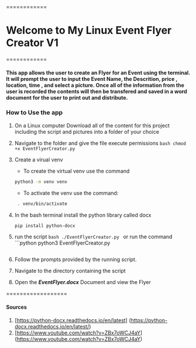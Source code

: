 ============
# Welcome to My Linux Event Flyer Creator V1

============


#### This app allows the user to create an Flyer for an Event using the terminal. It will prompt the user to input the Event Name, the Descrition, price , location, time , and select a picture. Once all of the information from the user is recorded the contents will then be transfered and saved in a word document for the user to print out and distribute.




### How to Use the app
1. On a Linux computer Download all of the content for this project including the script and pictures into a folder of your choice

2. Navigate to the folder and give the file execute permissions
        ```bash
        chmod +x EventFlyerCreator.py
        ```
3. Create a virual venv
	- To create the virtual venv use the command
	 ```bash
	 python3 -m venv venv
	 ```
	- To activate the venv use the command:
	```bash
	 . venv/bin/activate
	```
4. In the bash terminal install the python library called docx
	```bash
	pip install python-docx
	``` 

5. run the script
        ```bash
        ./EventFlyerCreator.py
        ```
   or run the command
        ```python
        python3 EventFlyerCreator.py
	```

6. Follow the prompts provided by the running script.

7. Navigate to the directory containing the script

8. Open the ***EventFlyer.docx*** Document and view the Flyer

==================

#### Sources
1. [https://python-docx.readthedocs.io/en/latest] (https://python-docx.readthedocs.io/en/latest/)
2. [https://www.youtube.com/watch?v=ZBx7oWCJ4aY] (https://www.youtube.com/watch?v=ZBx7oWCJ4aY)

